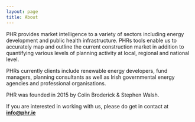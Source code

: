 ```yaml
---
layout: page
title: About
---
```


PHR provides market intelligence to a variety of sectors including energy development and public health infrastructure. PHRs tools enable us to accurately map and outline the current construction market in addition to quantifying various levels of planning activity at local, regional and national level.

PHRs currently clients include renewable energy developers, fund managers, planning consultants as well as Irish governmental energy agencies and professional organisations.

PHR was founded in 2015 by Colin Broderick & Stephen Walsh.

If you are interested in working with us, please do get in contact at [**info@phr.ie**](mailto:info@phr.ie)